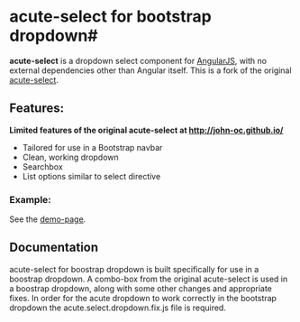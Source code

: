 # acute-select for bootstrap dropdown#

**acute-select** is a dropdown select component for [AngularJS](http://angularjs.org/), with no external dependencies other than Angular itself.
This is a fork of the original [acute-select](http://john-oc.github.io/).

## Features: ##

**Limited features of the original acute-select at http://john-oc.github.io/**
 - Tailored for use in a Bootstrap navbar
 - Clean, working dropdown
 - Searchbox
 - List options similar to select directive

### Example: ###

See the [demo-page](http://nvernooy.github.io/acute-select/).


## Documentation ##

acute-select for boostrap dropdown is built specifically for use in a boostrap dropdown.
A combo-box from the original acute-select is used in a boostrap dropdown, along
with some other changes and appropriate fixes.
In order for the acute dropdown to work correctly in the bootstrap dropdown the
acute.select.dropdown.fix.js file is required.
